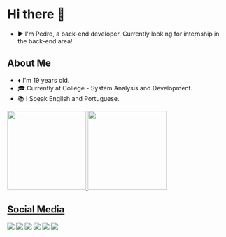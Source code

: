 # Hi there 👋

* ▶️ I'm Pedro, a back-end developer. Currently looking for internship in the back-end area!

## About Me
* ♦️ I'm 19 years old.
* 🎓 Currently at College - System Analysis and Development.
* 📚 I Speak English and Portuguese.

<div>
  <a href="https://github.com/pkielblock">
  <img height="180em" src="https://github-readme-stats.vercel.app/api?username=pkielblock&show_icons=true&theme=tokyonight&include_all_commits=true&count_private=true"/>
  <img height="180em" src="https://github-readme-stats.vercel.app/api/top-langs/?username=pkielblock&layout=compact&langs_count=7&theme=tokyonight"/>
</div>
  
  ## Social Media
  
<div>
  <a href="https://www.facebook.com/pedrokielblock/" target="_blank"><img src="https://img.shields.io/badge/Facebook-1877F2?style=for-the-badge&logo=facebook&logoColor=white" target="_blank"></a>
  <a href="https://www.instagram.com/pkielblock/" target="_blank"><img src="https://img.shields.io/badge/Instagram-E4405F?style=for-the-badge&logo=instagram&logoColor=white" target="_blank"></a>
  <a href="https://www.twitter.com/pkielblock/" target="_blank"><img src="https://img.shields.io/badge/Twitter-1DA1F2?style=for-the-badge&logo=twitter&logoColor=white" target="_blank"></a>
  <a href="https://www.linkedin.com/in/pedro-kielblock-b541aa1a8/" target="_blank"><img src="https://img.shields.io/badge/LinkedIn-0077B5?style=for-the-badge&logo=linkedin&logoColor=white" target="_blank"></a>
  <a href="https://steamcommunity.com/id/pkielblock/" target="_blank"><img src="https://img.shields.io/badge/Steam-000000?style=for-the-badge&logo=steam&logoColor=white" target="_blank"></a>
  <a href="https://open.spotify.com/user/yezxtmkdzwll9hzitpx62th3x" target="_blank"><img src="https://img.shields.io/badge/Spotify-1ED760?&style=for-the-badge&logo=spotify&logoColor=white" target="_blank"></a>
</div>
